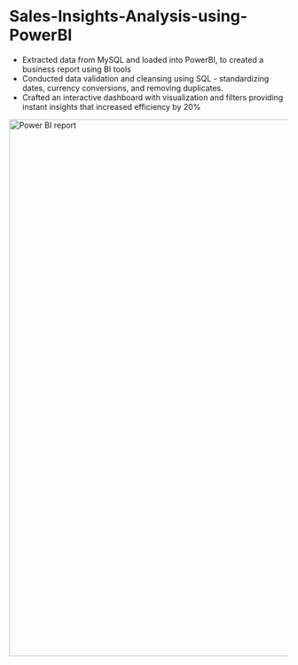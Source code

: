 # Sales-Insights-Analysis-using-PowerBI

- Extracted data from MySQL and loaded into PowerBI, to created a business report using BI tools
- Conducted data validation and cleansing using SQL - standardizing dates, currency conversions, and removing duplicates.
- Crafted an interactive dashboard with visualization and filters providing instant insights that increased efficiency by 20%

<img width="969" alt="Power BI report" src="https://github.com/user-attachments/assets/cd9cb158-f50c-42fe-b7bb-b4c5b77e9c55">
